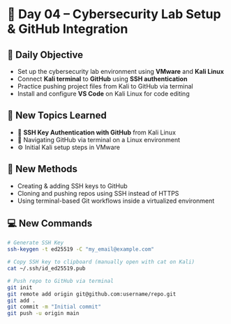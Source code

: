 # 📅 Day 04 – Cybersecurity Lab Setup & GitHub Integration



## 🔔 Daily Objective

- Set up the cybersecurity lab environment using **VMware** and **Kali Linux**
- Connect **Kali terminal** to **GitHub** using **SSH authentication**
- Practice pushing project files from Kali to GitHub via terminal
- Install and configure **VS Code** on Kali Linux for code editing



## 🧠 New Topics Learned

- 🔐 **SSH Key Authentication with GitHub** from Kali Linux  
- 🧭 Navigating GitHub via terminal on a Linux environment  
- ⚙️ Initial Kali setup steps in VMware



## 🧪 New Methods

- Creating & adding SSH keys to GitHub  
- Cloning and pushing repos using SSH instead of HTTPS  
- Using terminal-based Git workflows inside a virtualized environment



## 💻 New Commands

```bash
# Generate SSH Key
ssh-keygen -t ed25519 -C "my_email@example.com"

# Copy SSH key to clipboard (manually open with cat on Kali)
cat ~/.ssh/id_ed25519.pub

# Push repo to GitHub via terminal
git init
git remote add origin git@github.com:username/repo.git
git add .
git commit -m "Initial commit"
git push -u origin main
